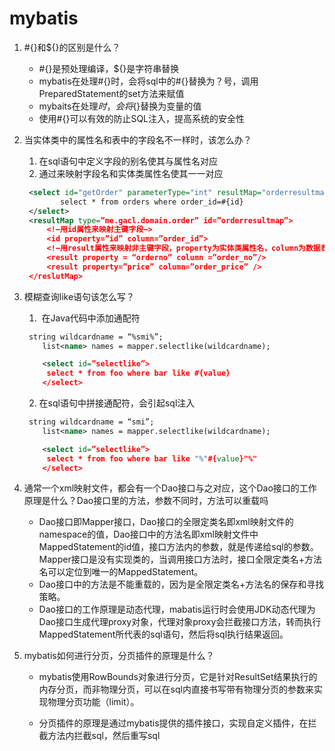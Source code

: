 # **mybatis**

1. #{}和${}的区别是什么？

   - #{}是预处理编译，${}是字符串替换
   - mybatis在处理#{}时，会将sql中的#{}替换为？号，调用PreparedStatement的set方法来赋值
   - mybaits在处理${}时，会将${}替换为变量的值
   - 使用#{}可以有效的防止SQL注入，提高系统的安全性

2. 当实体类中的属性名和表中的字段名不一样时，该怎么办？

   1. 在sql语句中定义字段的别名使其与属性名对应
   2. 通过<resultMap>来映射字段名和实体类属性名使其一一对应

   ```xml
    <select id="getOrder" parameterType="int" resultMap="orderresultmap">
           select * from orders where order_id=#{id}
    </select>
    <resultMap type=”me.gacl.domain.order” id=”orderresultmap”> 
        <!–用id属性来映射主键字段–> 
        <id property=”id” column=”order_id”> 
        <!–用result属性来映射非主键字段，property为实体类属性名，column为数据表中的属性–> 
        <result property = “orderno” column =”order_no”/> 
        <result property=”price” column=”order_price” /> 
    </reslutMap>
   ```

   

3. 模糊查询like语句该怎么写？

   1. ​	在Java代码中添加通配符

   ```xml
    string wildcardname = “%smi%”; 
       list<name> names = mapper.selectlike(wildcardname);
   
       <select id=”selectlike”> 
        select * from foo where bar like #{value} 
       </select>
   ```

   	2.	在sql语句中拼接通配符，会引起sql注入

   ```xml
    string wildcardname = “smi”; 
       list<name> names = mapper.selectlike(wildcardname);
   
       <select id=”selectlike”> 
        select * from foo where bar like "%"#{value}"%"
       </select>
   ```

4. 通常一个xml映射文件，都会有一个Dao接口与之对应，这个Dao接口的工作原理是什么？Dao接口里的方法，参数不同时，方法可以重载吗

   - Dao接口即Mapper接口，Dao接口的全限定类名即xml映射文件的namespace的值，Dao接口中的方法名即xml映射文件中MappedStatement的id值，接口方法内的参数，就是传递给sql的参数。Mapper接口是没有实现类的，当调用接口方法时，接口全限定类名+方法名可以定位到唯一的MappedStatement。
   - Dao接口中的方法是不能重载的，因为是全限定类名+方法名的保存和寻找策略。
   - Dao接口的工作原理是动态代理，mabatis运行时会使用JDK动态代理为Dao接口生成代理proxy对象，代理对象proxy会拦截接口方法，转而执行MappedStatement所代表的sql语句，然后将sql执行结果返回。

5. mybatis如何进行分页，分页插件的原理是什么？

   - mybatis使用RowBounds对象进行分页，它是针对ResultSet结果执行的内存分页，而非物理分页，可以在sql内直接书写带有物理分页的参数来实现物理分页功能（limit）。

   - 分页插件的原理是通过mybatis提供的插件接口，实现自定义插件，在拦截方法内拦截sql，然后重写sql

     